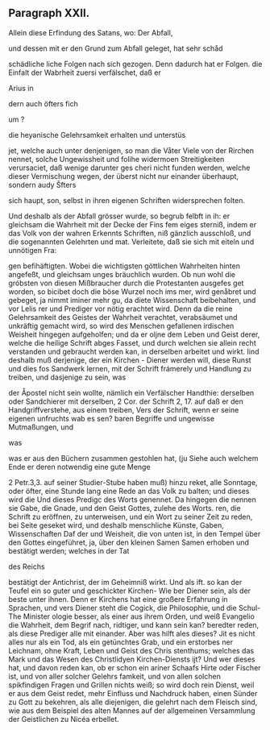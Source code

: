 

<!-- Seite 437 -->
Paragraph XXII.
---------------

Allein diese Erfindung des Satans, wo: Der Abfall,

und dessen mit er den Grund zum Abfall geleget, hat sehr schåd

schädliche liche Folgen nach sich gezogen. Denn dadurch hat er Folgen. die Einfalt der Wabrheit zuersi verfälschet, daß er

Arius in

dern auch öfters fich

um ?
<!-- Seite 438 -->
die heyənische Gelehrsamkeit erhalten und unterstüs

jet, welche auch unter denjenigen, so man die Våter Viele von der Rirchen nennet, solche Ungewissheit und folihe widermoen Streitigkeiten verursaciet, daß wenige darunter ges cheri nicht funden werden, welche dieser Vermischung wegen, der überst nicht nur einander überhaupt, sondern audy Šfters

sich haupt, son, selbst in ihren eigenen Schriften widersprechen folten.

Und deshalb
 als der Abfall grösser wurde, so begrub felbft in ih: er gleichsam die Wahrheit mit der Decke der Fins fem eiges sterniß, indem er das Volk von der wahren Erkennts Schriften, niß gänzlich ausschloß, und die sogenannten Gelehrten und mat. Verleitete, daß sie sich mit eiteln und unnötigen Fra:

gen befihäftigten. Wobei die wichtigsten göttlichen Wahrheiten hinten angefeßt, und gleichsam unges bräuchlich wurden. Ob nun wohl die gróbsten von diesen Mißbraucher durch die Protestanten ausgefes get worden, so bicibet doch die böse Wurzel noch ims mer, wird genåbret und gebeget, ja nimmt iminer mehr gu, da diete Wissenschaft beibehalten, und vor Lelis rer und Prediger vor nötig erachtet wird. Denn da die reine Gelehrsamkeit des Geistes der Wahrheit verachtet, verabsäumet und unkräftig gemacht wird, so wird des Menschen gefallenen irdischen Weisheit hingegen aufgeholfen; und da er oljne dem Leben und Geist derer, welche die heilige Schrift abges Fasset, und durch welchen sie allein recht verstanden und gebraucht werden kan, in derselben arbeitet und wirkt. Iind deshalb muß derjenige, der ein Kirchen - Diener werden will, diese Runst und dies fos Sandwerk lernen, mit der Schrift frámerely und Handlung zu treiben, und dasjenige zu sein, was

der Åpostel nicht sein wollte, nämlich ein Verfälscher Handthie: derselben oder Sandchierer mit derselben, 2 Cor. der Schrift 2, 17. auf daß er den Handgriffverstehe, aus einem treiben, Vers der Schrift, wenn er seine eigenen unfruchts wab es sen? baren Begriffe und ungewisse Mutmaßungen, und

was

<!-- Seite 439 -->

was er aus den Büchern zusammen gestohlen hat, (ju Siehe auch welchem Ende er deren notwendig eine gute Menge

2 Petr.3,3. auf seiner Studier-Stube haben muß) hinzu reket, alle Sonntage, oder öfter, eine Stunde lang eine Rede an das Volk zu balten; und dieses wird die Und dieses Predigc des Worts genennet. Da hingegen die nennen sie Gabe, die Gnade, und den Geist Gottes, zulehe des Worts. ren, die Schrift zu eröffnen, zu unterweisen, und ein Wort zu seiner Zeit zu reden, bei Seite geseket wird, und deshalb menschliche Künste, Gaben, Wissenschaften Daf der und Weisheit, die von unten ist, in den Tempel über den Gottes eingeführet, ja, über den kleinen Samen Samen erhoben und bestätigt werden; welches in der Tat

des Reichs

bestätigt der Antichrist, der im Geheimniß wirkt. Und als ift. so kan der Teufel ein so guter und geschickter Kirchen- Wie ber Diener sein, als der beste unter ihnen. Denn er Kirchens hat eine großere Erfahrung in Sprachen, und vers Diener  steht die Cogick, die Philosophie, und die Schul-The Minister ologie besser, als einer aus ihrem Orden, und weiß Evangelio die Wahrheit, dem Begrif nach, ridtiger, und kann sein kan? beredter reden, als diese Prediger alle mit einander. Aber was hilft ales dieses? Jit es nicht alles nur als ein Tod, als ein getünchtes Grab, und ein erstorbes ner Leichnam, ohne Kraft, Leben und Geist des Chris stenthums; welches das Mark und das Wesen des Christlidyen Kirchen-Diensts ijt? Und wer dieses hat, und davon reden kan, ob er schon ein ariner Schaafs Hirte oder Fischer ist, und von aller solcher Gelehrs famkeit, und von allen solchen spikfindigen Fragen und Grillen nichts weiß; so wird doch rein Dienst, weil er aus dem Geist redet, mehr Einfluss und Nachdruck haben, einen Sünder zu Gott zu bekehren, als alle diejenigen, die gelehrt nach dem Fleisch sind, wie aus dem Beispiel des alten Mannes auf der allgemeinen Versammlung der Geistlichen zu Nicéa erbellet.
